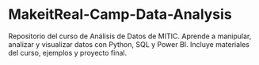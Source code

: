 # MakeitReal-Camp-Data-Analysis
Repositorio del curso de Análisis de Datos de MITIC. Aprende a manipular, analizar y visualizar datos con Python, SQL y Power BI. Incluye materiales del curso, ejemplos y proyecto final.
